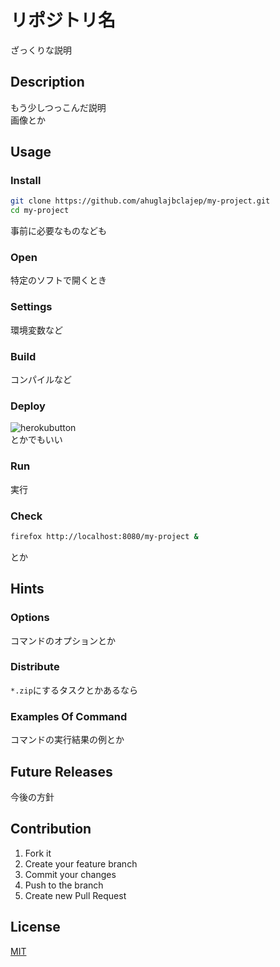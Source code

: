 # リポジトリ名
ざっくりな説明

## Description
もう少しつっこんだ説明  
画像とか

## Usage
### Install
```sh
git clone https://github.com/ahuglajbclajep/my-project.git
cd my-project
```
事前に必要なものなども

### Open
特定のソフトで開くとき

### Settings
環境変数など

### Build
コンパイルなど

### Deploy
![herokubutton](https://www.herokucdn.com/deploy/button.svg)  
とかでもいい

### Run
実行

### Check
```sh
firefox http://localhost:8080/my-project &
```
とか

## Hints
### Options
コマンドのオプションとか

### Distribute
`*.zip`にするタスクとかあるなら

### Examples Of Command
コマンドの実行結果の例とか

## Future Releases
今後の方針

## Contribution
1. Fork it  
2. Create your feature branch  
3. Commit your changes  
4. Push to the branch  
5. Create new Pull Request

## License
[MIT](LICENSE)
